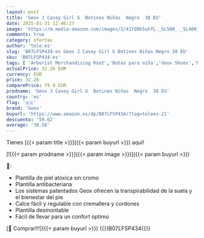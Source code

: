 ```yaml
---
layout: post
title: 'Geox J Casey Girl G  Botines Niñas  Negro  38 EU'
date: 2025-01-31 12:46:27
image: 'https://m.media-amazon.com/images/I/41YQ9k5uhfL._SL500_._SL400_.jpg'
comments: true
category: ofertas
author: 'tole.es'
slug: 'B07LFSP434-es Geox J Casey Girl G Botines Niñas Negro 38 EU'
sku: 'B07LFSP434-es'
tags: [ 'Arborist Merchandising Root','Botas para niña','Geox Shoes','Moda','Moda Niña','Regalar','Self Service','Softlines | Shoes | Co-gender','Special Features Stores','Zapatos de niña','botines','c8538d25-3af9-48d3-aeff-5f3ce5572a36_0','c8538d25-3af9-48d3-aeff-5f3ce5572a36_3901','c8538d25-3af9-48d3-aeff-5f3ce5572a36_5501','c8538d25-3af9-48d3-aeff-5f3ce5572a36_6401','geox','🇪🇸', ]
actualPrice: 32.26 EUR
currency: EUR
price: 32.26
comparePrice: 79.9 EUR
prodname: 'Geox J Casey Girl G  Botines Niñas  Negro  38 EU'
country: 'es'
flag: '🇪🇸'
brand: 'Geox'
buyurl: 'https://www.amazon.es/dp/B07LFSP434/?tag=tolees-21'
descuento: '59.62'
average: '38.58'
---
```


Tienes [{{< param title >}}]({{< param buyurl >}}) aqui!

[![{{< param prodname >}}]({{< param image >}})]({{< param buyurl >}})

🔎:

- Plantilla de piel atóxica sin cromo
- Plantilla antibacteriana
- Los sistemas patentados Geox ofrecen la transpirabilidad de la suela y el bienestar del pie
- Calce fácil y regulable con cremallera y cordones
- Plantilla desmontable
- Fácil de llevar para un confort optimo

[🛒 Comprar!!!]({{< param buyurl >}})
{{<world>}}B07LFSP434{{</world>}}
